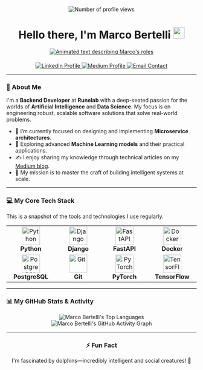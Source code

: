 <div align="center">

  <p>
    <img src="https://komarev.com/ghpvc/?username=marco-bertelli&label=Profile%20Views&color=0e75b6&style=flat" alt="Number of profile views"/>
  </p>

  <h1>
    Hello there, I'm Marco Bertelli
    <img src="https://media.giphy.com/media/hvRJCLFzcasrR4ia7z/giphy.gif" width="30px"/>
  </h1>
  
  <a href="https://git.io/typing-svg">
    <img src="https://readme-typing-svg.herokuapp.com?font=Fira+Code&size=22&pause=1000&color=0E75B6&center=true&vCenter=true&width=500&lines=Backend+Developer;AI+%26+Data+Science+Explorer;Lifelong+Learner" alt="Animated text describing Marco's roles">
  </a>
  
</div>

<div align="center" style="margin-top: 20px;">
  <a href="https://www.linkedin.com/in/marco-bertelli/" target="_blank">
    <img src="https://img.shields.io/badge/LinkedIn-0077B5?style=for-the-badge&logo=linkedin&logoColor=white" alt="LinkedIn Profile">
  </a>
  <a href="https://medium.com/@marco.bertelli" target="_blank">
    <img src="https://img.shields.io/badge/Medium-12100E?style=for-the-badge&logo=medium&logoColor=white" alt="Medium Profile">
  </a>
  <a href="mailto:marcobert37@gmail.com">
    <img src="https://img.shields.io/badge/Email_Me-D14836?style=for-the-badge&logo=gmail&logoColor=white" alt="Email Contact">
  </a>
</div>

---

### 🚀 About Me
I'm a **Backend Developer** at **Runelab** with a deep-seated passion for the worlds of **Artificial Intelligence** and **Data Science**. My focus is on engineering robust, scalable software solutions that solve real-world problems.

- 🔭 I’m currently focused on designing and implementing **Microservice architectures**.
- 🤖 Exploring advanced **Machine Learning models** and their practical applications.
- ✍️ I enjoy sharing my knowledge through technical articles on my [Medium blog](https://medium.com/@marco.bertelli).
- 🌱 My mission is to master the craft of building intelligent systems at scale.

---

### 💻 My Core Tech Stack
This is a snapshot of the tools and technologies I use regularly.

<div align="center">
  <table>
    <tr>
      <td align="center" width="120">
        <img src="https://cdn.jsdelivr.net/gh/devicons/devicon/icons/python/python-original.svg" width="48" height="48" alt="Python" />
        <br><b>Python</b>
      </td>
      <td align="center" width="120">
        <img src="https://cdn.jsdelivr.net/gh/devicons/devicon/icons/django/django-plain.svg" width="48" height="48" alt="Django" />
        <br><b>Django</b>
      </td>
      <td align="center" width="120">
        <img src="https://cdn.jsdelivr.net/gh/devicons/devicon/icons/fastapi/fastapi-original.svg" width="48" height="48" alt="FastAPI" />
        <br><b>FastAPI</b>
      </td>
      <td align="center" width="120">
        <img src="https://cdn.jsdelivr.net/gh/devicons/devicon/icons/docker/docker-original.svg" width="48" height="48" alt="Docker" />
        <br><b>Docker</b>
      </td>
    </tr>
    <tr>
      <td align="center" width="120">
        <img src="https://cdn.jsdelivr.net/gh/devicons/devicon/icons/postgresql/postgresql-original.svg" width="48" height="48" alt="PostgreSQL" />
        <br><b>PostgreSQL</b>
      </td>
      <td align="center" width="120">
        <img src="https://cdn.jsdelivr.net/gh/devicons/devicon/icons/git/git-original.svg" width="48" height="48" alt="Git" />
        <br><b>Git</b>
      </td>
      <td align="center" width="120">
        <img src="https://cdn.jsdelivr.net/gh/devicons/devicon/icons/pytorch/pytorch-original.svg" width="48" height="48" alt="PyTorch" />
        <br><b>PyTorch</b>
      </td>
      <td align="center" width="120">
        <img src="https://cdn.jsdelivr.net/gh/devicons/devicon/icons/tensorflow/tensorflow-original.svg" width="48" height="48" alt="TensorFlow" />
        <br><b>TensorFlow</b>
      </td>
    </tr>
  </table>
</div>

---

### 📊 My GitHub Stats & Activity

<div align="center">
  
  <img src="https://github-readme-stats.vercel.app/api/top-langs/?username=marco-bertelli&layout=compact&langs_count=8&theme=tokyonight" alt="Marco Bertelli's Top Languages" />

  <br>

  <img src="https://github-readme-activity-graph.vercel.app/graph?username=marco-bertelli&theme=tokyo-night&hide_border=true&area=true" alt="Marco Bertelli's GitHub Activity Graph"/>
  
</div>

---

<div align="center">
  <h3>⚡ Fun Fact</h3>
  <p>I'm fascinated by dolphins—incredibly intelligent and social creatures! 🐬</p>
</div>
